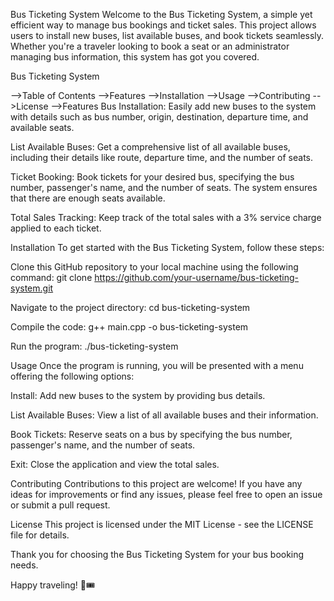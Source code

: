 Bus Ticketing System
Welcome to the Bus Ticketing System, a simple yet efficient way to manage bus bookings and ticket sales. This project allows users to install new buses, list available buses, and book tickets seamlessly. Whether you're a traveler looking to book a seat or an administrator managing bus information, this system has got you covered.

Bus Ticketing System

-->Table of Contents
-->Features
-->Installation
-->Usage
-->Contributing
-->License
-->Features
Bus Installation: Easily add new buses to the system with details such as bus number, origin, destination, departure time, and available seats.

List Available Buses: Get a comprehensive list of all available buses, including their details like route, departure time, and the number of seats.

Ticket Booking: Book tickets for your desired bus, specifying the bus number, passenger's name, and the number of seats. The system ensures that there are enough seats available.

Total Sales Tracking: Keep track of the total sales with a 3% service charge applied to each ticket.

Installation
To get started with the Bus Ticketing System, follow these steps:

Clone this GitHub repository to your local machine using the following command:
git clone https://github.com/your-username/bus-ticketing-system.git


Navigate to the project directory:
cd bus-ticketing-system


Compile the code:
g++ main.cpp -o bus-ticketing-system


Run the program:
./bus-ticketing-system


Usage
Once the program is running, you will be presented with a menu offering the following options:

Install: Add new buses to the system by providing bus details.

List Available Buses: View a list of all available buses and their information.

Book Tickets: Reserve seats on a bus by specifying the bus number, passenger's name, and the number of seats.

Exit: Close the application and view the total sales.

Contributing
Contributions to this project are welcome! If you have any ideas for improvements or find any issues, please feel free to open an issue or submit a pull request.

License
This project is licensed under the MIT License - see the LICENSE file for details.

Thank you for choosing the Bus Ticketing System for your bus booking needs.

Happy traveling! 🚌🎟️
